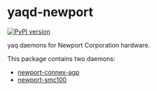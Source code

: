 # yaqd-newport

[![PyPI version](https://badge.fury.io/py/yaqd-newport.svg)](https://badge.fury.io/py/yaqd-newport)

yaq daemons for Newport Corporation hardware.

This package contains two daemons:
- [newport-connex-agp](https://yaq.fyi/daemons/newport-connex-agp/)
- [newport-smc100](https://yaq.fyi/daemons/newport-smc100/)
